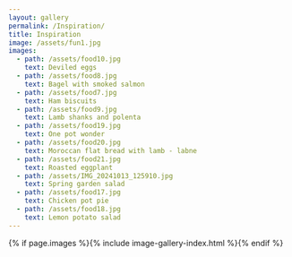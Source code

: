 ```yaml
---
layout: gallery
permalink: /Inspiration/
title: Inspiration
image: /assets/fun1.jpg
images:
  - path: /assets/food10.jpg
    text: Deviled eggs
  - path: /assets/food8.jpg
    text: Bagel with smoked salmon
  - path: /assets/food7.jpg
    text: Ham biscuits
  - path: /assets/food9.jpg
    text: Lamb shanks and polenta
  - path: /assets/food19.jpg
    text: One pot wonder
  - path: /assets/food20.jpg
    text: Moroccan flat bread with lamb - labne
  - path: /assets/food21.jpg
    text: Roasted eggplant
  - path: /assets/IMG_20241013_125910.jpg
    text: Spring garden salad
  - path: /assets/food17.jpg
    text: Chicken pot pie
  - path: /assets/food18.jpg
    text: Lemon potato salad
---
```

{% if page.images %}{% include image-gallery-index.html %}{% endif %}

<!-- {% include gallery-content.html %} -->
